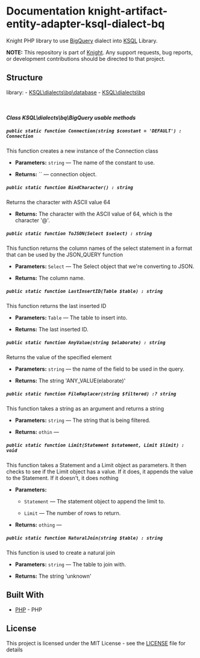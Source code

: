 # Documentation knight-artifact-entity-adapter-ksql-dialect-bq

Knight PHP library to use [BigQuery](https://cloud.google.com/bigquery/) dialect into [KSQL](https://github.com/energia-source/knight-artifact-entity-adapter-ksql/) Library.

**NOTE:** This repository is part of [Knight](https://github.com/energia-source/knight). Any
support requests, bug reports, or development contributions should be directed to
that project.

## Structure

library:
    - [KSQL\dialects\bq\database](https://github.com/energia-source/knight-artifact-entity-adapter-ksql-dialect-bq/tree/main/lib/database)
    - [KSQL\dialects\bq](https://github.com/energia-source/knight-artifact-entity-adapter-ksql-dialect-bq/tree/main/lib)

<br>

#### ***Class KSQL\dialects\bq\BigQuery usable methods***

##### `public static function Connection(string $constant = 'DEFAULT') : Connection`

This function creates a new instance of the Connection class

 * **Parameters:** `string` — The name of the constant to use.

     <p>
 * **Returns:** `` — connection object.

##### `public static function BindCharacter() : string`

Returns the character with ASCII value 64

 * **Returns:** The character with the ASCII value of 64, which is the character '@'.

##### `public static function ToJSON(Select $select) : string`

This function returns the column names of the select statement in a format that can be used by the JSON_QUERY function

 * **Parameters:** `Select` — The Select object that we're converting to JSON.

     <p>
 * **Returns:** The column name.

##### `public static function LastInsertID(Table $table) : string`

This function returns the last inserted ID

 * **Parameters:** `Table` — The table to insert into.

     <p>
 * **Returns:** The last inserted ID.

##### `public static function AnyValue(string $elaborate) : string`

Returns the value of the specified element

 * **Parameters:** `string` — the name of the field to be used in the query.

     <p>
 * **Returns:** The string 'ANY_VALUE(elaborate)'

##### `public static function FileReplacer(string $filtered) :? string`

This function takes a string as an argument and returns a string

 * **Parameters:** `string` — The string that is being filtered.

     <p>
 * **Returns:** `othin` — 

##### `public static function Limit(Statement $statement, Limit $limit) : void`

This function takes a Statement and a Limit object as parameters. It then checks to see if the Limit object has a value. If it does, it appends the value to the Statement. If it doesn't, it does nothing

 * **Parameters:**
   * `Statement` — The statement object to append the limit to.
   * `Limit` — The number of rows to return.

     <p>
 * **Returns:** `othing` — 

##### `public static function NaturalJoin(string $table) : string`

This function is used to create a natural join

 * **Parameters:** `string` — The table to join with.

     <p>
 * **Returns:** The string 'unknown'

## Built With

* [PHP](https://www.php.net/) - PHP

## License

This project is licensed under the MIT License - see the [LICENSE](LICENSE) file for details